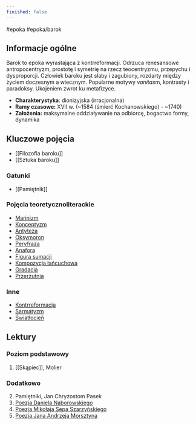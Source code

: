 ```yaml
---
finished: false
---
```

#epoka #epoka/barok  
## Informacje ogólne
Barok to epoka wyrastająca z kontrreformacji. Odrzuca renesansowe antropocentryzm, prostotę i symetrię na rzecz teocentryzmu, przepychu i dysproporcji. Człowiek baroku jest słaby i zagubiony, rozdarty między życiem doczesnym a wiecznym. Popularne motywy *vanitas*m, kontrasty i paradoksy. Ukojeniem zwrot ku metafizyce.
- **Charakterystyka**: dionizyjska (irracjonalna)
- **Ramy czasowe:** XVII w. (~1584 (śmierć Kochanowskiego) - ~1740)
- **Założenia:** maksymalne oddziaływanie na odbiorcę, bogactwo formy, dynamika
## Kluczowe pojęcia
- [[Filozofia baroku]]
- [[Sztuka baroku]]
### Gatunki
- [[Pamiętnik]]
### Pojęcia teoretycznoliterackie
- [Marinizm](./Poezja%20baroku#^marinizm)
- [Konceptyzm](./Poezja%20baroku#^konceptyzm)
- [Antyteza](./Poezja%20baroku#^antyteza)
- [Oksymoron](./Poezja%20baroku#^oksymoron)
- [Peryfraza](./Poezja%20baroku#^peryfraza)
- [Anafora](./Poezja%20baroku#^anafora)
- [Figura sumacji](./Poezja%20baroku#^figurasumacji)
- [Kompozycja łańcuchowa](./Poezja%20baroku#^kompozycjalancuchowa)
- [Gradacja](./Poezja%20baroku#^gradacja)
- [Przerzutnia](./Poezja%20baroku#^elipsa)
### Inne
- [Kontrreformacja](./Filozofia%20baroku#^kontrreformacja)
- [Sarmatyzm](./Filozofia%20baroku#^sarmatyzm)
- [Światłocień](./Sztuka%20baroku#^chiaroscuro)
## Lektury

### Poziom podstawowy
1. [[Skąpiec]], Molier
### Dodatkowo
2. Pamiętniki, Jan Chryzostom Pasek
3. [Poezja Daniela Naborowskiego](Poezja%20baroku.md#Daniel%20Naborowski) 
4. [Poezja Mikołaja Sępa Szarzyńskiego](Poezja%20baroku.md#Mikołaj%20Sęp%20Szarzyński)
5. [Poezja Jana Andrzeja Morsztyna](Poezja%20baroku.md#Jan%20Andrzej%20Morsztyn)
